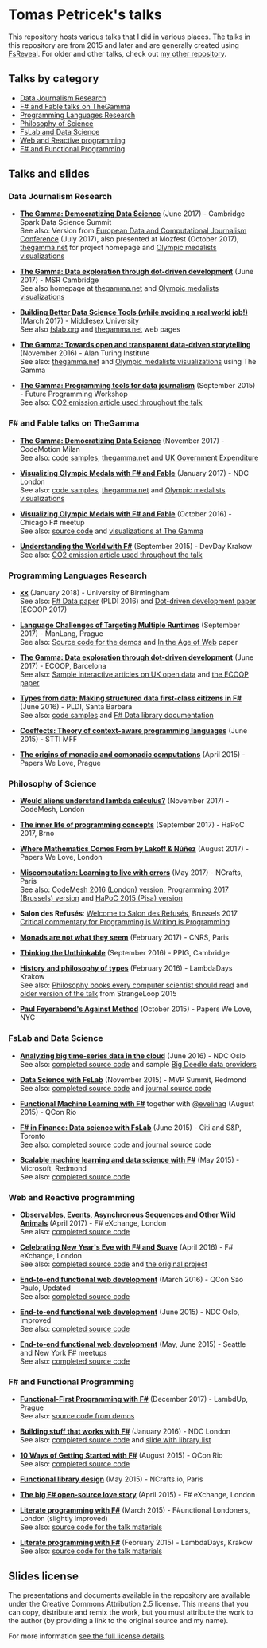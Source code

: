 ﻿Tomas Petricek's talks
======================

This repository hosts various talks that I did in various places.
The talks in this repository are from 2015 and later and are generally
created using [FsReveal](http://github.com/fsprojects/FsReveal). For older
and other talks, check out [my other repository](http://github.com/tpetricek/Documents/).

Talks by category
-----------------

 - [Data Journalism Research](#data-journalism-research)
 - [F# and Fable talks on TheGamma](#f-and-fable-talks-on-thegamma)
 - [Programming Languages Research](#programming-languages-research)
 - [Philosophy of Science](#philosophy-of-science)
 - [FsLab and Data Science](#fslab-and-data-science)
 - [Web and Reactive programming](#web-and-reactive-programming)
 - [F# and Functional Programming](#f-and-functional-programming)
 
Talks and slides
----------------

### Data Journalism Research

 - [**The Gamma: Democratizing Data Science**](http://tpetricek.github.io/Talks/2017/thegamma-data-science/cambridge/) (June 2017) - Cambridge Spark Data Science Summit<br />
   See also: Version from [European Data and Computational Journalism Conference](http://tpetricek.github.io/Talks/2017/thegamma-data-science/dublin/) (July 2017), also presented at Mozfest (October 2017),
   [thegamma.net](https://www.thegamma.net) for project homepage and [Olympic medalists visualizations](http://rio2016.thegamma.net/)

 - [**The Gamma: Data exploration through dot-driven development**](http://tpetricek.github.io/Talks/2017/dot-driven/msr/) (June 2017) - MSR Cambridge<br />
   See also homepage at [thegamma.net](https://www.thegamma.net) and [Olympic medalists visualizations](http://rio2016.thegamma.net/)

 - [**Building Better Data Science Tools (while avoiding a real world job!)**](http://tpetricek.github.io/Talks/2017/datascience-tools/) (March 2017) - Middlesex University<br />
   See also [fslab.org](http://www.fslab.org) and [thegamma.net](http://thegamma.net) web pages
 
 - [**The Gamma: Towards open and transparent data-driven storytelling**](http://tpetricek.github.io/Talks/2016/open-storytelling/) (November 2016) - Alan Turing Institute<br />
   See also: [thegamma.net](https://www.thegamma.net) and [Olympic medalists visualizations](http://rio2016.thegamma.net/) using The Gamma

 - [**The Gamma: Programming tools for data journalism**](http://tpetricek.github.io/Talks/2015/the-gamma/st-louis/) (September 2015) - Future Programming Workshop<br />
   See also: [CO2 emission article used throughout the talk](http://thegamma.net/carbon)

### F# and Fable talks on TheGamma

 - [**The Gamma: Democratizing Data Science**](http://tpetricek.github.io/Talks/2017/thegamma-data-science/milan/) (November 2017) - CodeMotion Milan<br />
   See also: [code samples](https://github.com/tpetricek/Talks/tree/master/2017/thegamma-data-science/milan/code), [thegamma.net](https://www.thegamma.net) and [UK Government Expenditure](http://gamma.turing.ac.uk/expenditure)

 - [**Visualizing Olympic Medals with F# and Fable**](http://tpetricek.github.io/Talks/2017/visualizing-olympics/) (January 2017) - NDC London<br />
   See also: [code samples](https://github.com/tpetricek/Talks/tree/master/2017/visualizing-olympics/code), [thegamma.net](https://www.thegamma.net) and [Olympic medalists   visualizations](http://rio2016.thegamma.net/)
 
 - [**Visualizing Olympic Medals with F# and Fable**](http://tpetricek.github.io/Talks/2016/fable-gamma/chicago/) (October 2016) - Chicago F# meetup<br />
   See also: [source code](https://github.com/tpetricek/Talks/tree/master/2016/fable-gamma/code) and [visualizations at The Gamma](http://rio2016.thegamma.net/)
 
 - [**Understanding the World with F#**](http://tpetricek.github.io/Talks/2015/the-gamma/krakow/) (September 2015) - DevDay Krakow<br />
   See also: [CO2 emission article used throughout the talk](http://thegamma.net/carbon)

### Programming Languages Research

 - [**xx**](http://tpetricek.github.io/Talks/2018/type-provider-tricks/bham/) (January 2018) - University of Birmingham<br />
   See also: [F# Data paper](http://tomasp.net/academic/papers/fsharp-data/) (PLDI 2016) and [Dot-driven development paper](http://tomasp.net/academic/papers/pivot/) (ECOOP 2017)
   
 - [**Language Challenges of Targeting Multiple Runtimes**](http://tpetricek.github.io/Talks/2017/multi-runtime-challenges/) (September 2017) - ManLang, Prague<br />
   See also: [Source code for the demos](https://github.com/tpetricek/Talks/tree/master/2017/multi-runtime-challenges/demos) and
   [In the Age of Web](http://tomasp.net/academic/papers/age-of-web) paper
  
 - [**The Gamma: Data exploration through dot-driven development**](http://tpetricek.github.io/Talks/2017/dot-driven/ecoop/) (June 2017) - ECOOP, Barcelona<br />
   See also: [Sample interactive articles on UK open data](http://gamma.turing.ac.uk/) and [the ECOOP paper](http://tomasp.net/academic/papers/pivot/)

 - [**Types from data: Making structured data first-class citizens in F#**](http://tpetricek.github.io/Talks/2016/fsharp-data-pldi/) (June 2016) - PLDI, Santa Barbara<br />
   See also: [code samples](https://github.com/tpetricek/Talks/tree/master/2016/fsharp-data-pldi/code) and [F# Data library documentation](http://fsharp.github.io/FSharp.Data)
   
 - [**Coeffects: Theory of context-aware programming languages**](http://tpetricek.github.io/Talks/2015/coeffects-intro/) (June 2015) - STTI MFF

 - [**The origins of monadic and comonadic computations**](http://tpetricek.github.io/Talks/2015/pwl-monads-comonads/prague/) (April 2015) - Papers We Love, Prague<br />

### Philosophy of Science 

 - [**Would aliens understand lambda calculus?**](http://tpetricek.github.io/Talks/2017/aliens-lambda-calculus/codemesh/) (November 2017) - CodeMesh, London

 - [**The inner life of programming concepts**](http://tpetricek.github.io/Talks/2017/programming-entities/index.html#/) (September 2017) - HaPoC 2017, Brno
 
 - [**Where Mathematics Comes From by Lakoff & Núñez**](http://tpetricek.github.io/Talks/2017/pwl-where-mathematics-comes-from) (August 2017) - Papers We Love, London
   
 - [**Miscomputation: Learning to live with errors**](http://tpetricek.github.io/Talks/2017/living-with-errors/ncrafts) (May 2017) - NCrafts, Paris<br /> 
   See also: [CodeMesh 2016 (London) version](http://tpetricek.github.io/Talks/2016/living-with-errors), [Programming 2017 (Brussels) version](http://tpetricek.github.io/Talks/2017/living-with-errors/programming/) and [HaPoC 2015 (Pisa) version](http://tpetricek.github.io/Talks/2015/living-with-errors/)

 - **Salon des Refusés**: [Welcome to Salon des Refusés](http://tpetricek.github.io/Talks/2017/salon-des-refuses/welcome), Brussels 2017<br />
   [Critical commentary for Programming is Writing is Programming](http://tpetricek.github.io/Talks/2017/salon-des-refuses/programming-is-writing-review) 
 
 - [**Monads are not what they seem**](http://tpetricek.github.io/Talks/2017/monads-are-not-what-they-seem/paris/) (February 2017) - CNRS, Paris

 - [**Thinking the Unthinkable**](http://tpetricek.github.io/Talks/2016/unthinkable/ppig/) (September 2016) - PPIG, Cambridge

 - [**History and philosophy of types**](http://tpetricek.github.io/Talks/2016/philosophy-of-types) (February 2016) - LambdaDays Krakow<br />
   See also: [Philosophy books every computer scientist should read](http://tomasp.net/blog/2015/reading-list/)
   and [older version of the talk](http://tpetricek.github.io/Talks/2015/philosophy-of-types/) from StrangeLoop 2015

 - [**Paul Feyerabend's Against Method**](http://tpetricek.github.io/Talks/2015/pwl-against-method/) (October 2015) - Papers We Love, NYC 
   
### FsLab and Data Science

 - [**Analyzing big time-series data in the cloud**](http://tpetricek.github.io/Talks/2016/big-data-analytics/ndc-oslo) (June 2016) - NDC Oslo<br />
   See also: [completed source code](https://github.com/tpetricek/Talks/tree/master/2016/big-data-analytics) and sample [Big Deedle data providers](https://github.com/BlueMountainCapital/Deedle.BigDemo)
   
 - [**Data Science with FsLab**](http://tpetricek.github.io/Talks/2015/data-science-with-fslab/) (November 2015) - MVP Summit, Redmond<br />
   See also: [completed source code](https://github.com/tpetricek/Talks/tree/master/2015/data-science-with-fslab/code-done) and [journal source  code](https://github.com/tpetricek/Talks/blob/master/2015/data-science-with-fslab/code-done/journal/Tutorial.fsx)
  
 - [**Functional Machine Learning with F#**](http://tpetricek.github.io/Talks/2015/functional-machine-learning/qconrio/) together with [@evelinag](http://www.github.com/evelinag) (August 2015) - QCon Rio
  
 - [**F# in Finance: Data science with FsLab**](http://tpetricek.github.io/Talks/2015/deedle-finance/toronto/) (June 2015) - Citi and S&P, Toronto<br />
   See also: [completed source code](https://github.com/tpetricek/Talks/tree/master/2015/deedle-finance/code-done) and [journal source  code](https://github.com/tpetricek/Talks/blob/master/2015/deedle-finance/journal/Tutorial.fsx)

 - [**Scalable machine learning and data science with F#**](http://tpetricek.github.io/Talks/2015/scalable-ml-ds-fsharp/redmond/) (May 2015) - Microsoft, Redmond<br />
   See also: [completed source code](https://github.com/tpetricek/Talks/tree/master/2015/scalable-ml-ds-fsharp/code-done)

### Web and Reactive programming

 - [**Observables, Events, Asynchronous Sequences and Other Wild Animals**](http://tpetricek.github.io/Talks/2017/async-observable-zoo/) (April 2017) - F# eXchange, London<br />
   See also: [completed source code](https://github.com/tpetricek/Talks/tree/master/2017/async-observable-zoo/code)

 - [**Celebrating New Year's Eve with F# and Suave**](http://tpetricek.github.io/Talks/2016/new-year-tweets) (April 2016) - F# eXchange, London<br />
   See also: [completed source code](https://github.com/tpetricek/Talks/tree/master/2016/new-year-tweets-web/london) and [the original project](https://github.com/tpetricek/new-year-tweets-2016)

 - [**End-to-end functional web development**](http://tpetricek.github.io/Talks/2016/end-to-end-web/qcon/) (March 2016) - QCon Sao Paulo, Updated<br />
   See also: [completed source code](https://github.com/tpetricek/Talks/tree/master/2016/end-to-end-web/qcon/code-done)
 
 - [**End-to-end functional web development**](http://tpetricek.github.io/Talks/2015/end-to-end-web/ndc/) (June 2015) - NDC Oslo, Improved<br />
   See also: [completed source code](https://github.com/tpetricek/Talks/tree/master/2015/end-to-end-web/ndc/code-done)
 
 - [**End-to-end functional web development**](http://tpetricek.github.io/Talks/2015/end-to-end-web/usa/) (May, June 2015) - Seattle and New York F# meetups<br />
   See also: [completed source code](https://github.com/tpetricek/Talks/tree/master/2015/end-to-end-web/usa/code-done)

### F# and Functional Programming

 - [**Functional-First Programming with F#**](http://tpetricek.github.io/Talks/2017/functional-first/prague) (December 2017) - LambdUp, Prague<br />
   See also: [source code from demos](https://github.com/tpetricek/Talks/tree/master/2017/functional-first/prague/code)
  
 - [**Building stuff that works with F#**](http://tpetricek.github.io/Talks/2016/taking-your-craft-seriously) (January 2016) - NDC London<br />
   See also: [completed source code](https://github.com/tpetricek/Talks/tree/master/2016/taking-your-craft-seriously/code-done) and [slide with library list](http://tpetricek.github.io/Talks/2016/taking-your-craft-seriously/#/4)

 - [**10 Ways of Getting Started with F#**](http://tpetricek.github.io/Talks/2015/10-ways-getting-started/) (August 2015) - QCon Rio<br />
   See also: [completed source code](https://github.com/tpetricek/Talks/tree/master/2015/10-ways-getting-started/qconrio/code-done)
   
 - [**Functional library design**](http://tpetricek.github.io/Talks/2015/functional-libraries/paris/) (May 2015) - NCrafts.io, Paris
 
 - [**The big F# open-source love story**](http://tpetricek.github.io/Talks/2015/love-open-source/london/) (April 2015) - F# eXchange, London
 
 - [**Literate programming with F#**](http://tpetricek.github.io/Talks/2015/literate-programming/london/talk.html) (March 2015) - F#unctional Londoners, London (slightly improved)<br />
   See also: [source code for the talk materials](https://github.com/tpetricek/Talks/tree/master/2015/literate-programming)

 - [**Literate programming with F#**](http://tpetricek.github.io/Talks/2015/literate-programming/krakow/) (February 2015) - LambdaDays, Krakow<br />
   See also: [source code for the talk materials](https://github.com/tpetricek/Talks/tree/master/2015/literate-programming)


Slides license
--------------

The presentations and documents available in the repository are available under the Creative
Commons Attribution 2.5 license.  This means that you can copy, distribute and remix the work,
but you must attribute the work to the author (by providing a link to the original source
and my name).

For more information [see the full license details](http://creativecommons.org/licenses/by/2.5/).
